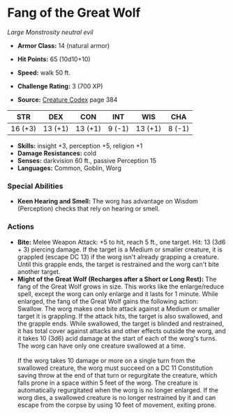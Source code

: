 # Fang of the Great Wolf

*Large* *Monstrosity* *neutral evil*

- **Armor Class:** 14 (natural armor)
- **Hit Points:** 65 (10d10+10)
- **Speed:** walk 50 ft.

- **Challenge Rating:** 3 (700 XP)
- **Source:** [Creature Codex](https://koboldpress.com/kpstore/product/creature-codex-for-5th-edition-dnd) page 384

| STR | DEX | CON | INT | WIS | CHA |
| --- | --- | --- | --- | --- | --- |
| 16 (+3) | 13 (+1) | 13 (+1) | 9 (-1) | 13 (+1) | 8 (-1) |

- **Skills:** insight +3, perception +5, religion +1
- **Damage Resistances:** cold
- **Senses:** darkvision 60 ft., passive Perception 15
- **Languages:** Common, Goblin, Worg

### Special Abilities

- **Keen Hearing and Smell:** The worg has advantage on Wisdom (Perception) checks that rely on hearing or smell.

### Actions

- **Bite:** Melee Weapon Attack: +5 to hit, reach 5 ft., one target. Hit: 13 (3d6 + 3) piercing damage. If the target is a Medium or smaller creature, it is grappled (escape DC 13) if the worg isn't already grapping a creature. Until this grapple ends, the target is restrained and the worg can't bite another target.
- **Might of the Great Wolf (Recharges after a Short or Long Rest):** The fang of the Great Wolf grows in size. This works like the enlarge/reduce spell, except the worg can only enlarge and it lasts for 1 minute. While enlarged, the fang of the Great Wolf gains the following action:<br>Swallow. The worg makes one bite attack against a Medium or smaller target it is grappling. If the attack hits, the target is also swallowed, and the grapple ends. While swallowed, the target is blinded and restrained, it has total cover against attacks and other effects outside the worg, and it takes 10 (3d6) acid damage at the start of each of the worg's turns. The worg can have only one creature swallowed at a time. <br><br>If the worg takes 10 damage or more on a single turn from the swallowed creature, the worg must succeed on a DC 11 Constitution saving throw at the end of that turn or regurgitate the creature, which falls prone in a space within 5 feet of the worg. The creature is automatically regurgitated when the worg is no longer enlarged. If the worg dies, a swallowed creature is no longer restrained by it and can escape from the corpse by using 10 feet of movement, exiting prone.



